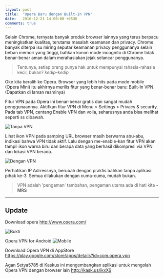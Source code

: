 ```yaml
---
layout: post
title:  "Opera Baru dengan Built-In VPN"
date:   2016-12-21 14:00:00 +0530
comments: true
---
```


Selain Chrome, ternyata banyak produk browser lainnya yang terus berpacu meningkatkan kualitas, terutama masalah keamanan dan privacy. Chrome banyak diterpa isu miring seputar keamanan privacy penggunanya selain beban memori yang tinggi, bahkan konon mode incognito di Chrome tidak benar-benar aman dalam merahasiakan jejak selancar penggunanya.

> Tentunya, setiap orang punya hak untuk mempunyai rahasia-rahasia kecil, bukan? *kedip-kedip*

Oke kita beralih ke Opera. Browser yang lebih hits pada mode mobile (Opera Mini) itu akhirnya merilis fitur yang benar-benar baru: Built-In VPN. (Dapatkan di laman resminya)

Fitur VPN pada Opera ini benar-benar gratis dan sangat mudah penggunaannya. Aktifkan fitur VPN di Menu > Settings > Privacy & security. Pada tab VPN, centang Enable VPN dan voila, seharusnya anda bisa melihat seperti ss dibawah.

![Tanpa VPN](http://i.imgur.com/zhEex2o.jpg?of=webp)

Lihat ikon VPN pada samping URL browser masih berwarna abu-abu, indikasi bahwa VPN tidak aktif. Lalu dengan me-enable-kan fitur VPN akan tampil ikon warna biru dan berapa data yang berhasil dikompresi via VPN dan lokasi VPN berada.

![Dengan VPN](http://i.imgur.com/tPgD6QQ.jpg?of=webp)

Perhatikan IP Adrressnya, berubah dengan praktis bahkan tanpa aplikasi pihak ke-3. Semua dilakukan dengan cuma-cuma, mudah bukan.

> VPN adalah 'pengaman' tambahan, pengaman utama ada di hati kita **-MRS**

-----------------------

## Update

Download opera <http://www.opera.com/>

![Bukti](https://snag.gy/cHEVbo.jpg)

Opera VPN for Android
![Mobile](http://cdn.bgr.com/2016/08/opera-vpn-for-android-2.jpg?quality=98&strip=all&strip=all)

Download Opera VPN di AppStore <https://play.google.com/store/apps/details?id=com.opera.vpn>

Agan Setya5785 di Kaskus ini mengembangkan aplikasi untuk mengolah Opera VPN dengan browser lain <http://kask.us/ikxX6>